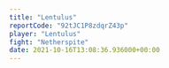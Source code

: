 ```yaml
---
title: "Lentulus"
reportCode: "92tJC1P8zdqrZ43p"
player: "Lentulus"
fight: "Netherspite"
date: 2021-10-16T13:08:36.936000+00:00
---
```

